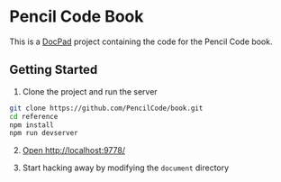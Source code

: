 # Pencil Code Book

This is a [DocPad](https://github.com/bevry/docpad) project
containing the code for the Pencil Code book.

## Getting Started

1. Clone the project and run the server

  ``` bash
  git clone https://github.com/PencilCode/book.git
  cd reference
  npm install
  npm run devserver
  ```

2. [Open http://localhost:9778/](http://localhost:9778/)

3. Start hacking away by modifying the `document` directory

